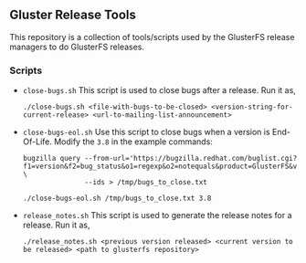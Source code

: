 ## Gluster Release Tools

This repository is a collection of tools/scripts used by the GlusterFS release managers to do GlusterFS releases.

### Scripts

- `close-bugs.sh`
  This script is used to close bugs after a release. Run it as,

  ```
  ./close-bugs.sh <file-with-bugs-to-be-closed> <version-string-for-current-release> <url-to-mailing-list-announcement>
  ```

- `close-bugs-eol.sh`
  Use this script to close bugs when a version is End-Of-Life. Modify the `3.8` in the example commands:

  ```
  bugzilla query --from-url='https://bugzilla.redhat.com/buglist.cgi?f1=version&f2=bug_status&o1=regexp&o2=notequals&product=GlusterFS&v1=^3.8&v2=CLOSED' \
                 --ids > /tmp/bugs_to_close.txt

  ./close-bugs-eol.sh /tmp/bugs_to_close.txt 3.8
  ```

- `release_notes.sh`
  This script is used to generate the release notes for a release. Run it as,

  ```
  ./release_notes.sh <previous version released> <current version to be released> <path to glusterfs repository>
  ```

